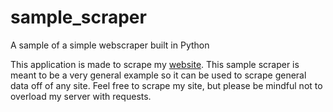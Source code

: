 # sample_scraper
A sample of a simple webscraper built in Python

This application is made to scrape my [website](https://thewizardslair.us/). This sample scraper is meant to be a very general example so it can be used to scrape general data off of any site. Feel free to scrape my site, but please be mindful not to overload my server with requests. 
